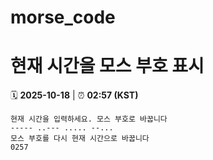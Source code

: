 # morse_code
# 현재 시간을 모스 부호 표시
<!-- MORSE_TIME_START -->
🗓️ **2025-10-18** | ⏰ **02:57 (KST)**

```
현재 시간을 입력하세요. 모스 부호로 바꿉니다
----- ..--- ..... --...
모스 부호를 다시 현재 시간으로 바꿉니다
0257
```
<!-- MORSE_TIME_END -->
